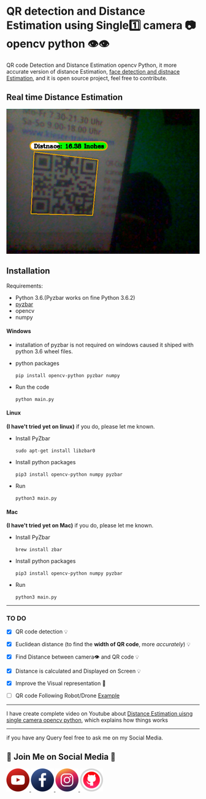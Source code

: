 # QR detection and Distance Estimation using Single:one: camera :camera: opencv python :eye::eye:

QR code Detection and Distance Estimation opencv Python, it more accurate version of distance Estimation, [face detection and distnace Estimation](https://github.com/Asadullah-Dal17/Distance_measurement_using_single_camera), and it is open source project, feel free to contribute.

## Real time Distance Estimation

<img src="frames/frame5.png" alt="Output of QR code detection">


## Installation
Requirements: 
- Python 3.6.(Pyzbar works on fine Python 3.6.2) 
- [pyzbar](https://pypi.org/project/pyzbar/)
- opencv
- numpy 

#### Windows

- installation of pyzbar is not required on windows caused it shiped with python 3.6 wheel files.
  
- python packages 
  
    ` pip install opencv-python pyzbar numpy `

- Run the code

    `python main.py`
#### Linux 

**(I have't tried yet on linux)** if you do, please let me known.


- Install PyZbar

    `sudo apt-get install libzbar0`  
- Install python packages
  
  `pip3 install opencv-python numpy pyzbar`

- Run
  
    `python3 main.py`
#### Mac

**(I have't tried yet on Mac)** if you do, please let me known.

- Install PyZbar
  
  `brew install zbar`

- Install python packages
  
  `pip3 install opencv-python numpy pyzbar`

- Run
  
    `python3 main.py`
---
### TO DO
<!-- markdownlint-capture -->
<!-- markdownlint-enable-file MD000 -->

- [x]  QR code detection :bulb:

- [x] Euclidean distance (to find the **width of QR code**, more *accurately*) :bulb:
  
- [x] Find Distance between camera:eye: and QR code :bulb:

- [x] Distance is calculated and Displayed on Screen :bulb: 
  
- [x] Improve the Visual representation :green_heart:
- [ ] QR code Following Robot/Drone [Example](https://github.com/Asadullah-Dal17/Face-Following-Robot-using-Distance-Estimation)

----

I have create complete video on Youtube about [Distance Estimation uisng  single camera opencv python](https://www.youtube.com/watch?v=zzJfAw3ASzY), which explains how things works

---
if you have any Query feel free to ask me on my Social Media.

## :green_heart: Join Me on Social Media :green_heart:


<a href="https://www.youtube.com/c/aiphile"> <img alt="AiPhile Youtube" src="icons/youtub-icon.svg"  width="60" height="60">
</a>
<a href="https://www.facebook.com/AIPhile17">
<img alt="AiPhile Facebook" src="icons/facebook-icon.svg"  width="60" height="60">
</a>
<a href="https://www.instagram.com/aiphile17/"> <img alt="AiPhile Insta" src="icons/instagram-icon.svg"  width="60" height="60">
</a>
<a href="https://github.com/Asadullah-Dal17"> <img alt="Github" src="icons/github-icon.svg"  width="60" height="60">
</a>
